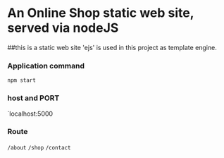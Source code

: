 # An Online Shop static web site, served via nodeJS

##this is a  static web site
'ejs' is used in this project as template engine.

### Application command
`npm start`

### host and PORT
`localhost:5000

### Route
`/about` `/shop` `/contact`
